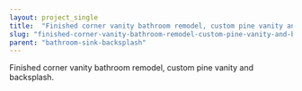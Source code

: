 ```yaml
---
layout: project_single
title:  "Finished corner vanity bathroom remodel, custom pine vanity and backsplash."
slug: "finished-corner-vanity-bathroom-remodel-custom-pine-vanity-and-backsplash"
parent: "bathroom-sink-backsplash"
---
```

Finished corner vanity bathroom remodel, custom pine vanity and backsplash.